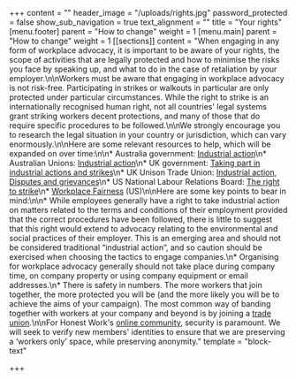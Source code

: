 +++
content = ""
header_image = "/uploads/rights.jpg"
password_protected = false
show_sub_navigation = true
text_alignment = ""
title = "Your rights"
[menu.footer]
parent = "How to change"
weight = 1
[menu.main]
parent = "How to change"
weight = 1
[[sections]]
content = "When engaging in any form of workplace advocacy, it is important to be aware of your rights, the scope of activities that are legally protected and how to minimise the risks you face by speaking up, and what to do in the case of retaliation by your employer.\n\nWorkers must be aware that engaging in workplace advocacy is not risk-free. Participating in strikes or walkouts in particular are only protected under particular circumstances. While the right to strike is an internationally recognised human right, not all countries' legal systems grant striking workers decent protections, and many of those that do require specific procedures to be followed.\n\nWe strongly encourage you to research the legal situation in your country or jurisdiction, which can vary enormously.\n\nHere are some relevant resources to help, which will be expanded on over time:\n\n* Australia government: [Industrial action](https://www.fairwork.gov.au/how-we-will-help/templates-and-guides/fact-sheets/rights-and-obligations/industrial-action)\n* Australian Unions: [Industrial action](https://www.australianunions.org.au/industrial_action_factsheet#:\\~:text=In%20Australia%20today%20industrial%20action,union%20and%20change%20the%20rules.)\n* UK government: [Taking part in industrial actions and strikes](https://www.gov.uk/industrial-action-strikes/your-employment-rights-during-industrial-action)\n* UK Unison Trade Union: [Industrial action, Disputes and grievances](https://www.unison.org.uk/get-help/knowledge/disputes-grievances/industrial-action/)\n* US National Labour Relations Board: [The right to strike](https://www.nlrb.gov/strikes)\n* [Workplace Fairness](https://www.workplacefairness.org/_blank) (US)\n\nHere are some key points to bear in mind:\n\n* While employees generally have a right to take industrial action on matters related to the terms and conditions of their employment provided that the correct procedures have been followed, there is little to suggest that this right would extend to advocacy relating to the environmental and social practices of their employer. This is an emerging area and should not be considered traditional “industrial action”, and so caution should be exercised when choosing the tactics to engage companies.\n* Organising for workplace advocacy generally should not take place during company time, on company property or using company equipment or email addresses.\n* There is safety in numbers. The more workers that join together, the more protected you will be (and the more likely you will be to achieve the aims of your campaign). The most common way of banding together with workers at your company and beyond is by joining a [trade union](https://honestwork.org/how-to-change/joining-a-trade-union/).\n\nFor Honest Work's [online community](https://honestwork.org/about/joining-the-community/), security is paramount. We will seek to verify new members' identities to ensure that we are preserving a ‘workers only’ space, while preserving anonymity."
template = "block-text"

+++

